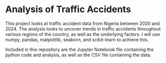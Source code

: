 # Analysis of Traffic Accidents
This project looks at traffic accident data from Nigeria between 2020 and 2024. The analysis looks to uncover trends in traffic accidents throughout various regions of the country, 
as well as the underlying factors. I will use numpy, pandas, matplotlib, seaborn, and scikit-learn to achieve this. 

Included in this repository are the Jupyter Notebook file containing the python code and analysis, as well as the CSV file containing the data.
